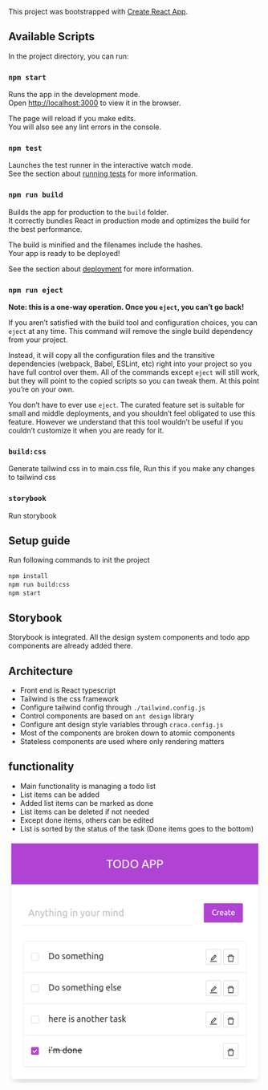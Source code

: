 This project was bootstrapped with [Create React App](https://github.com/facebook/create-react-app).

## Available Scripts

In the project directory, you can run:

### `npm start`

Runs the app in the development mode.<br />
Open [http://localhost:3000](http://localhost:3000) to view it in the browser.

The page will reload if you make edits.<br />
You will also see any lint errors in the console.

### `npm test`

Launches the test runner in the interactive watch mode.<br />
See the section about [running tests](https://facebook.github.io/create-react-app/docs/running-tests) for more information.

### `npm run build`

Builds the app for production to the `build` folder.<br />
It correctly bundles React in production mode and optimizes the build for the best performance.

The build is minified and the filenames include the hashes.<br />
Your app is ready to be deployed!

See the section about [deployment](https://facebook.github.io/create-react-app/docs/deployment) for more information.

### `npm run eject`

**Note: this is a one-way operation. Once you `eject`, you can’t go back!**

If you aren’t satisfied with the build tool and configuration choices, you can `eject` at any time. This command will remove the single build dependency from your project.

Instead, it will copy all the configuration files and the transitive dependencies (webpack, Babel, ESLint, etc) right into your project so you have full control over them. All of the commands except `eject` will still work, but they will point to the copied scripts so you can tweak them. At this point you’re on your own.

You don’t have to ever use `eject`. The curated feature set is suitable for small and middle deployments, and you shouldn’t feel obligated to use this feature. However we understand that this tool wouldn’t be useful if you couldn’t customize it when you are ready for it.

### `build:css`
Generate tailwind css in to main.css file, Run this if you make any changes to tailwind css

### `storybook`
Run storybook

## Setup guide
Run following commands to init the project

`npm install`<br />
`npm run build:css`<br />
`npm start`

## Storybook
Storybook is integrated. All the design system components and todo app components are already added there.

## Architecture
* Front end is React typescript
* Tailwind is the css framework
* Configure tailwind config through `./tailwind.config.js`
* Control components are based on `ant design` library
* Configure ant design style variables through `craco.config.js`
* Most of the components are broken down to atomic components
* Stateless components are used where only rendering matters

## functionality
* Main functionality is managing a todo list
* List items can be added
* Added list items can be marked as done
* List items can be deleted if not needed
* Except done items, others can be edited
* List is sorted by the status of the task (Done items goes to the bottom)

![Drag Racing](./src/img/screen1.png)


